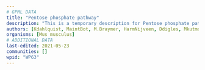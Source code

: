 ```yaml
---
# GPML DATA
title: "Pentose phosphate pathway"
description: "This is a temporary description for Pentose phosphate pathway"
authors: [Kdahlquist, MaintBot, M.Braymer, HarmNijveen, Ddigles, Mkutmon, DeSl, Egonw, Eweitz]
organisms: [Mus musculus]
# ADDITIONAL DATA
last-edited: 2021-05-23
communities: []
wpid: "WP63"
---
```

